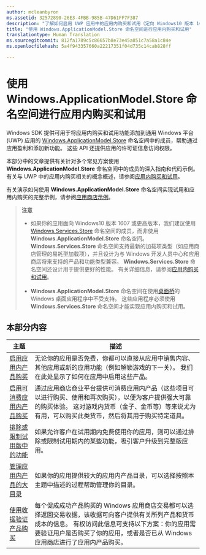```yaml
---
author: mcleanbyron
ms.assetid: 32572890-26E3-4FBB-985B-47D61FF7F387
description: "了解如何启用 UWP 应用中的应用内购买和试用（定向 Windows10 版本 1607 之前的版本）。"
title: "使用 Windows.ApplicationModel.Store 命名空间进行应用内购买和试用"
translationtype: Human Translation
ms.sourcegitcommit: 812fa1789c5c86657b8e73e45a851c7a58a1c84e
ms.openlocfilehash: 5a4f943357660a22217351f04d735c14cab828ff

---
```


# 使用 Windows.ApplicationModel.Store 命名空间进行应用内购买和试用

Windows SDK 提供可用于将应用内购买和试用功能添加到通用 Windows 平台 (UWP) 应用的 [Windows.ApplicationModel.Store](https://msdn.microsoft.com/library/windows/apps/windows.applicationmodel.store.aspx) 命名空间中的成员，帮助通过应用盈利和添加新功能。 这些 API 还提供应用的许可证信息访问权限。

本部分中的文章提供有关针对多个常见方案使用 **Windows.ApplicationModel.Store** 命名空间中的成员的深入指南和代码示例。 有关与 UWP 中的应用内购买相关的概念概述，请参阅[应用内购买和试用](in-app-purchases-and-trials.md)。

有关演示如何使用 **Windows.ApplicationModel.Store** 命名空间实现试用和应用内购买的完整示例，请参阅[应用商店示例](https://github.com/Microsoft/Windows-universal-samples/tree/win10-1507/Samples/Store)。

>**注意**&nbsp;&nbsp;
>
> * 如果你的应用面向 Windows10 版本 1607 或更高版本，我们建议使用 [Windows.Services.Store](https://msdn.microsoft.com/library/windows/apps/windows.services.store.aspx) 命名空间的成员，而非使用 **Windows.ApplicationModel.Store** 命名空间。 **Windows.Services.Store** 命名空间支持最新的加载项类型（如应用商店管理的易耗型加载项），并且设计为与 Windows 开发人员中心和应用商店将来支持的产品和功能类型兼容。 **Windows.Services.Store** 命名空间还设计用于提供更好的性能。 有关详细信息，请参阅[应用内购买和试用](in-app-purchases-and-trials.md)。
<br/><br/>
> * **Windows.ApplicationModel.Store** 命名空间在使用[桌面桥](https://developer.microsoft.com/windows/bridges/desktop)的 Windows 桌面应用程序中不受支持。 这些应用程序必须使用 **Windows.Services.Store** 命名空间才能实现应用内购买和试用。

## 本部分内容


| 主题                                                                                                       | 描述                 |
|-------------------------------------------------------------------------------------------------------------|-----------------------------|
| [启用应用内产品购买](enable-in-app-product-purchases.md)      |  无论你的应用是否免费，你都可以直接从应用中销售内容、其他应用或新的应用功能（例如解锁游戏的下一关）。 我们在此处显示了如何在应用中启用这些产品。  |
| [启用可消费应用内产品购买](enable-consumable-in-app-product-purchases.md)      | 通过应用商店商业平台提供可消费应用内产品（这些项目可以进行购买、使用和再次购买），以便为客户提供强大可靠的购买体验。 这对游戏内货币（金子、金币等）等来说尤为有用，可以购买此类货币，然后将其用于购买特定道具。 |
| [排除或限制试用版中的功能](exclude-or-limit-features-in-a-trial-version-of-your-app.md) | 如果允许客户在试用期内免费使用你的应用，则可以通过排除或限制试用期内的某些功能，吸引客户升级到完整版应用。 |
| [管理应用内产品的大目录](manage-a-large-catalog-of-in-app-products.md)      |   如果你的应用提供较大的应用内产品目录，可以选择按照本主题中描述的过程帮助管理你的目录。    |
| [使用收据验证产品购买](use-receipts-to-verify-product-purchases.md)      |   每个促成成功产品购买的 Windows 应用商店交易都可以选择返回交易收据，该收据可向客户提供有关所列产品和货币成本的信息。 有权访问此信息可支持以下方案：你的应用需要验证用户是否购买了你的应用，或者是否已从 Windows 应用商店进行了应用内产品购买。 |



<!--HONumber=Nov16_HO1-->


